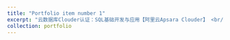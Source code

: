 ```yaml
---
title: "Portfolio item number 1"
excerpt: "云数据库Clouder认证：SQL基础开发与应用【阿里云Apsara Clouder】 <br/><img src='/images/certis/certi3.jpg'>"
collection: portfolio
---
```


